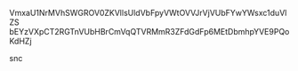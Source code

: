 VmxaU1NrMVhSWGROV0ZKVllsUldVbFpyVWtOVVJrVjVUbFYwYWsxc1duVlZS
bEYzVXpCT2RGTnVUbHBrCmVqQTVRMmR3ZFdGdFp6MEtDbmhpYVE9PQoKdHZj

snc